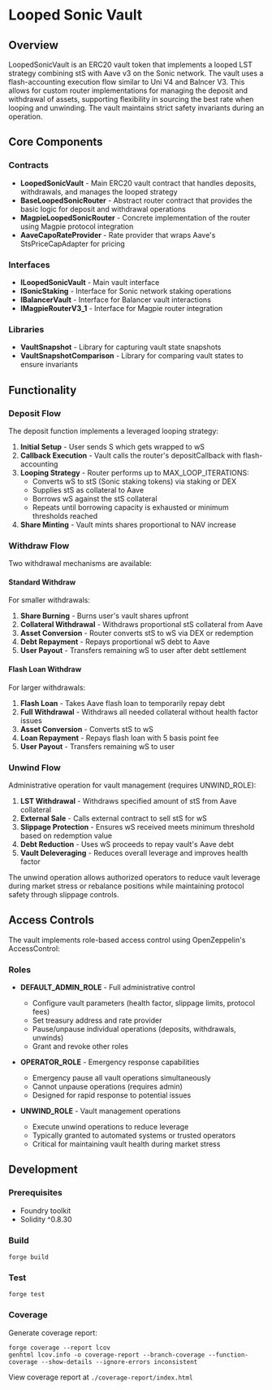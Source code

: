 # Looped Sonic Vault

## Overview

LoopedSonicVault is an ERC20 vault token that implements a looped LST strategy combining stS with Aave v3 on the Sonic network. The vault uses a flash-accounting execution flow similar to Uni V4 and Balncer V3. This allows for custom router implementations for managing the deposit and withdrawal of assets, supporting flexibility in sourcing the best rate when looping and unwinding. The vault maintains strict safety invariants during an operation.


## Core Components

### Contracts

- **LoopedSonicVault** - Main ERC20 vault contract that handles deposits, withdrawals, and manages the looped strategy
- **BaseLoopedSonicRouter** - Abstract router contract that provides the basic logic for deposit and withdrawal operations
- **MagpieLoopedSonicRouter** - Concrete implementation of the router using Magpie protocol integration
- **AaveCapoRateProvider** - Rate provider that wraps Aave's StsPriceCapAdapter for pricing

### Interfaces

- **ILoopedSonicVault** - Main vault interface
- **ISonicStaking** - Interface for Sonic network staking operations
- **IBalancerVault** - Interface for Balancer vault interactions
- **IMagpieRouterV3_1** - Interface for Magpie router integration

### Libraries

- **VaultSnapshot** - Library for capturing vault state snapshots
- **VaultSnapshotComparison** - Library for comparing vault states to ensure invariants


## Functionality

### Deposit Flow

The deposit function implements a leveraged looping strategy:

1. **Initial Setup** - User sends S which gets wrapped to wS
2. **Callback Execution** - Vault calls the router's depositCallback with flash-accounting
3. **Looping Strategy** - Router performs up to MAX_LOOP_ITERATIONS:
   - Converts wS to stS (Sonic staking tokens) via staking or DEX
   - Supplies stS as collateral to Aave
   - Borrows wS against the stS collateral
   - Repeats until borrowing capacity is exhausted or minimum thresholds reached
4. **Share Minting** - Vault mints shares proportional to NAV increase

### Withdraw Flow

Two withdrawal mechanisms are available:

#### Standard Withdraw
For smaller withdrawals:
1. **Share Burning** - Burns user's vault shares upfront
2. **Collateral Withdrawal** - Withdraws proportional stS collateral from Aave
3. **Asset Conversion** - Router converts stS to wS via DEX or redemption
4. **Debt Repayment** - Repays proportional wS debt to Aave
5. **User Payout** - Transfers remaining wS to user after debt settlement

#### Flash Loan Withdraw
For larger withdrawals:
1. **Flash Loan** - Takes Aave flash loan to temporarily repay debt
2. **Full Withdrawal** - Withdraws all needed collateral without health factor issues
3. **Asset Conversion** - Converts stS to wS
4. **Loan Repayment** - Repays flash loan with 5 basis point fee
5. **User Payout** - Transfers remaining wS to user

### Unwind Flow

Administrative operation for vault management (requires UNWIND_ROLE):

1. **LST Withdrawal** - Withdraws specified amount of stS from Aave collateral
2. **External Sale** - Calls external contract to sell stS for wS
3. **Slippage Protection** - Ensures wS received meets minimum threshold based on redemption value
4. **Debt Reduction** - Uses wS proceeds to repay vault's Aave debt
5. **Vault Deleveraging** - Reduces overall leverage and improves health factor

The unwind operation allows authorized operators to reduce vault leverage during market stress or rebalance positions while maintaining protocol safety through slippage controls.

## Access Controls

The vault implements role-based access control using OpenZeppelin's AccessControl:

### Roles

- **DEFAULT_ADMIN_ROLE** - Full administrative control
  - Configure vault parameters (health factor, slippage limits, protocol fees)
  - Set treasury address and rate provider
  - Pause/unpause individual operations (deposits, withdrawals, unwinds)
  - Grant and revoke other roles

- **OPERATOR_ROLE** - Emergency response capabilities
  - Emergency pause all vault operations simultaneously
  - Cannot unpause operations (requires admin)
  - Designed for rapid response to potential issues

- **UNWIND_ROLE** - Vault management operations
  - Execute unwind operations to reduce leverage
  - Typically granted to automated systems or trusted operators
  - Critical for maintaining vault health during market stress


## Development

### Prerequisites

- Foundry toolkit
- Solidity ^0.8.30

### Build

```shell
forge build
```

### Test

```shell
forge test
```

### Coverage

Generate coverage report:

```shell
forge coverage --report lcov
genhtml lcov.info -o coverage-report --branch-coverage --function-coverage --show-details --ignore-errors inconsistent
```

View coverage report at `./coverage-report/index.html`
